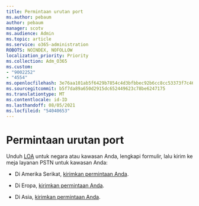```yaml
---
title: Permintaan urutan port
ms.author: pebaum
author: pebaum
manager: scotv
ms.audience: Admin
ms.topic: article
ms.service: o365-administration
ROBOTS: NOINDEX, NOFOLLOW
localization_priority: Priority
ms.collection: Adm_O365
ms.custom:
- "9002252"
- "4554"
ms.openlocfilehash: 3e76aa101ab5f6429b7854c4d3bfbbec92b6cc8cc53373f7c465ddf5320b3ba1
ms.sourcegitcommit: b5f7da89a650d2915dc652449623c78be6247175
ms.translationtype: MT
ms.contentlocale: id-ID
ms.lasthandoff: 08/05/2021
ms.locfileid: "54040653"
---
```

# <a name="port-order-request"></a>Permintaan urutan port

Unduh [LOA](https://docs.microsoft.com/microsoftteams/manage-phone-numbers-for-your-organization/manage-phone-numbers-for-your-organization#letters-of-authorization-loas-for-transferring-numbers) untuk negara atau kawasan Anda, lengkapi formulir, lalu kirim ke meja layanan PSTN untuk kawasan Anda:

- Di Amerika Serikat, [kirimkan permintaan Anda](mailto:ptn@microsoft.com).

- Di Eropa, [kirimkan permintaan Anda](mailto:ptneu@microsoft.com).

- Di Asia, [kirimkan permintaan Anda](mailto:ptnapac@microsoft.com).
